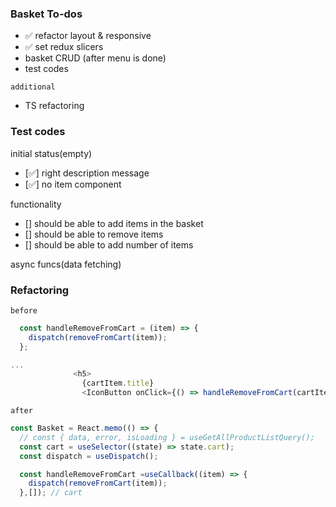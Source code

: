 
### Basket To-dos
- ✅ refactor layout & responsive
- ✅ set redux slicers
-   basket CRUD (after menu is done)
-   test codes

`additional`
- TS refactoring

### Test codes
initial status(empty)
- [✅] right description message
- [✅] no item component

functionality 
- [] should be able to add items in the basket
- [] should be able to remove items
- [] should be able to add number of items

async funcs(data fetching)


### Refactoring
`before`
```js
  const handleRemoveFromCart = (item) => {
    dispatch(removeFromCart(item));
  };

...
              <h5>
                {cartItem.title}
                <IconButton onClick={() => handleRemoveFromCart(cartItem)}>
```
`after` 
```js
const Basket = React.memo(() => {
  // const { data, error, isLoading } = useGetAllProductListQuery();
  const cart = useSelector((state) => state.cart);
  const dispatch = useDispatch();

  const handleRemoveFromCart =useCallback((item) => {
    dispatch(removeFromCart(item));
  },[]); // cart
```
